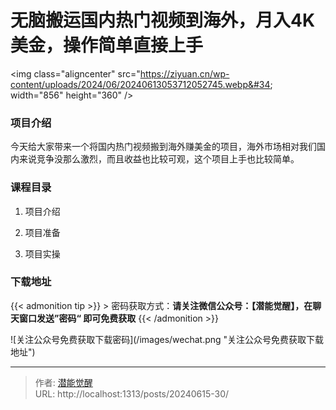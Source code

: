 # 无脑搬运国内热门视频到海外，月入4K美金，操作简单直接上手


&lt;img class=&#34;aligncenter&#34; src=&#34;https://ziyuan.cn/wp-content/uploads/2024/06/20240613053712052745.webp&#34; width=&#34;856&#34; height=&#34;360&#34; /&gt;

###  项目介绍

今天给大家带来一个将国内热门视频搬到海外赚美金的项目，海外市场相对我们国内来说竞争没那么激烈，而且收益也比较可观，这个项目上手也比较简单。

###  课程目录

 1. 项目介绍

 1. 项目准备

 1. 项目实操



### 下载地址




{{&lt; admonition tip &gt;}}
&gt; 密码获取方式：**请关注微信公众号：【潜能觉醒】，在聊天窗口发送”密码“ 即可免费获取**
{{&lt; /admonition &gt;}}


![关注公众号免费获取下载密码](/images/wechat.png &#34;关注公众号免费获取下载地址&#34;)

---

> 作者: [潜能觉醒](/)  
> URL: http://localhost:1313/posts/20240615-30/  

